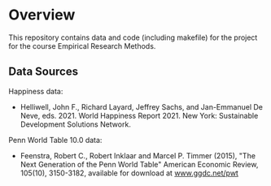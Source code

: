 # Overview
This repository contains data and code (including makefile) for the project for the course Empirical Research Methods.

## Data Sources

Happiness data:
- Helliwell, John F., Richard Layard, Jeffrey Sachs, and Jan-Emmanuel De Neve, eds. 2021. World Happiness Report 2021. New York: Sustainable Development Solutions Network.

Penn World Table 10.0 data:
- Feenstra, Robert C., Robert Inklaar and Marcel P. Timmer (2015), "The Next Generation of the Penn World Table" American Economic Review, 105(10), 3150-3182, available for download at www.ggdc.net/pwt
